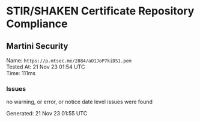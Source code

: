 # STIR/SHAKEN Certificate Repository Compliance

## Martini Security

Name: `https://p.mtsec.me/2884/aO1JoP7kiDS1.pem`\
Tested At: 21 Nov 23 01:54 UTC\
Time: 111ms

### Issues

no warning, or error, or notice date level issues were found

Generated: 21 Nov 23 01:55 UTC
